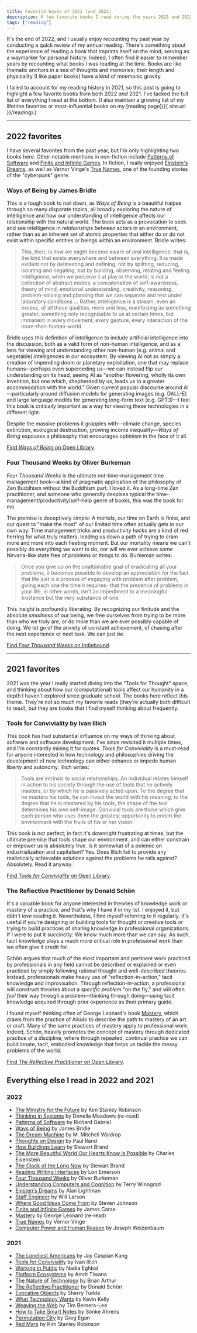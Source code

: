```yaml
---
title: Favorite books of 2022 (and 2021)
description: A few favorite books I read during the years 2021 and 2022.
tags: ["reading"]
---
```


It's the end of 2022, and I usually enjoy recounting my past year by conducting a quick review of my annual reading. There's something about the experience of reading a _book_ that imprints itself on the mind, serving as a waymarker for personal history. Indeed, I often find it easier to remember years by recounting what books I was reading at the time. Books are like thematic anchors in a sea of thoughts and memories; their length and physicality (I like paper books) have a kind of mnemonic gravity.

I failed to account for my reading history in 2021, so this post is going to highlight a few favorite books from both 2022 _and_ 2021. I've tacked the full list of everything I read at the bottom. (I also maintain a growing list of my lifetime favorites or most-influential books on my [reading page]({{ site.url }}/reading).)

---

## 2022 favorites

I have several favorites from the past year, but I'm only highlighting two books here. Other notable mentions in non-fiction include [Patterns of Software](https://openlibrary.org/works/OL2966531W) and [Finite and Infinite Games](https://openlibrary.org/works/OL2669550W). In fiction, I really enjoyed [Einstein's Dreams](https://openlibrary.org/works/OL2937539W), as well as Vernor Vinge's [True Names](https://openlibrary.org/works/OL1975716W), one of the founding stories of the "cyberpunk" genre.

### Ways of Being by James Bridle

This is a tough book to nail down, as _Ways of Being_ is a beautiful traipse through so many disparate topics, all broadly exploring the nature of intelligence and how our understanding of intelligence affects our relationship with the natural world. The book acts as a provocation to seek and see intelligence in _relationships between_ actors in an environment, rather than as an inherent set of atomic properties that either do or do not exist within specific entities or beings within an environment. Bridle writes:

> This, then, is how we might become aware of _real_ intelligence: that is, the kind that exists everywhere and between everything. It is made evident not by delineating and defining, not by splitting, reducing, isolating and negating, but by building, observing, relating and feeling. Intelligence, when we perceive it at play in the world, is not a collection of abstract modes: a concatenation of self-awareness, theory of mind, emotional understanding, creativity, reasoning, problem-solving and planning that we can separate and test under laboratory conditions ... Rather, intelligence is a stream, even an excess, of all these qualities, more and less, manifesting as something greater, something only recognizable to us at certain times, but immanent in every movement, every gesture, every interaction of the more-than-human-world.

Bridle uses this definition of intelligence to include artificial intelligence into the discussion, both as a valid form of non-human intelligence, and as a lens for viewing and understanding other non-human (e.g. animal and vegetable) intelligences in our ecosystem. By viewing AI not as simply a creation of impending doom or planetary exploitation, one that may replace humans—perhaps even superceding us—we can instead flip our understanding on its head, seeing AI as “another flowering, wholly its own invention, but one which, shepherded by us, leads us to a greater accommodation with the world.” Given current popular discourse around AI—particularly around diffusion models for generating images (e.g. DALL-E) and large language models for generating long-form text (e.g. GPT3)—I feel this book is critically important as a way for viewing these technologies in a different light.

Despite the massive problems it grapples with—climate change, species extinction, ecological destruction, growing income inequality—_Ways of Being_ espouses a philosophy that encourages optimism in the face of it all.

[Find _Ways of Being_ on Open Library](https://openlibrary.org/works/OL26003614W).

### Four Thousand Weeks by Oliver Burkeman
_Four Thousand Weeks_ is the ultimate not-time-management time management book—a kind of pragmatic application of the philosophy of Zen Buddhism without the Buddhism part. I loved it. As a long-time Zen practitioner, and someone who generally despises typical the time-management/productivity/self-help genre of books, this was the book for me. 

The premise is deceptively simple: A mortals, our time on Earth is finite, and our quest to "make the most" of our limited time often actually gets in our own way. Time management tricks and productivity hacks are a kind of red herring for what truly matters, leading us down a path of trying to cram more and more into each fleeting moment. But our mortality means we can't possibly do everything we want to do, nor will we ever achieve some Nirvana-like state free of problems or things to do. Burkeman writes:

> Once you give up on the unattainable goal of eradicating all your problems, it becomes possible to develop an appreciation for the fact that life just is a process of engaging with problem after problem, giving each one the time it requires- that the presence of problems in your life, in other words, isn't an impediment to a meaningful existence but the very substance of one.

This insight is profoundly liberating. By recognizing our finitude and the absolute _smallness_ of our being, we free ourselves from trying to be more than who we truly are, or do more than we are ever possibly capable of doing. We let go of the anxiety of constant achievement, of chasing after the next experience or next task. We can just _be._

[Find _Four Thousand Weeks_ on Indiebound](https://www.indiebound.org/book/9780374601119).

---

## 2021 favorites
2021 was the year I really started diving into the "Tools for Thought" space, and thinking about how our (computational) tools affect our humanity in a depth I haven't explored since graduate school. The books here reflect this theme. They're not so much my favorite reads (they're actually both difficult to read), but they are books that I find myself thinking about frequently.

### Tools for Conviviality by Ivan Illich
This book has had substantial influence on my ways of thinking about software and software development. I've since revisited it multiple times, and I'm constantly mining it for quotes.  _Tools for Conviviality_ is a must-read for anyone interested in how technology and philosophies driving the development of new technology can either enhance or impede human liberty and autonomy. Illich writes:

> Tools are intrinsic to social relationships. An individual relates himself in action to his society through the use of tools that he actively masters, or by which he is passively acted upon. To the degree that he masters his tools, he can invest the world with his meaning; to the degree that he is mastered by his tools, the shape of the tool determines his own self-image. Convivial tools are those which give each person who uses them the greatest opportunity to enrich the environment with the fruits of his or her vision.

This book is not perfect; in fact it's downright frustrating at times, but the ultimate premise that tools shape our environment, and can either constrain or empower us is absolutely true. Is it somewhat of a polemic on industrialization and capitalism? Yes. Does Illich fail to provide any realistically achievable solutions against the problems he rails against? Absolutely. Read it anyway.

[Find _Tools for Conviviality_ on Open Library](https://openlibrary.org/works/OL19662815W).

### The Reflective Practitioner by Donald Schön
It's a valuable book for anyone interested in theories of knowledge work or mastery of a practice, and that's why I have it in my list. I enjoyed it, but didn't _love_ reading it. Nevertheless, I find myself referring to it regularly. It's useful if you're designing or building tools for thought or creative tools or trying to build practices of sharing knowledge in professional organizations. If I were to put it succinctly: We know much more than we can say. As such, tacit knowledge plays a much more critical role in professional work than we often give it credit for.

Schön argues that much of the most important and pertinent work practiced by professionals in any field cannot be described or explained or even practiced by simply following rational thought and well-described theories. Instead, professionals make heavy use of "reflection-in-action," tacit knowledge and improvisation. Through reflection-in-action, a professional will construct theories about a *specific problem* "on the fly," and will often _feel_ their way through a problem—thinking through doing—using tacit knowledge acquired through prior experience as their primary guide.

I found myself thinking often of George Leonard's book [Mastery](https://openlibrary.org/works/OL24634350W/), which draws from the practice of Aikido to describe the path to mastery of an art or craft. Many of the same practices of mastery apply to professional work. Indeed, Schön, heavily promotes the concept of mastery through dedicated practice of a discipline, where through repeated, continual practice we can build innate, tacit, embodied knowledge that helps us tackle the messy problems of the world.

[Find _The Reflective Practitioner_ on Open Library](https://openlibrary.org/works/OL7140277W).

## Everything else I read in 2022 and 2021

### 2022
* [The Ministry for the Future](https://openlibrary.org/works/OL21680947W) by Kim Stanley Robinson
* [Thinking in Systems](https://openlibrary.org/works/OL3737036W) by Donella Meadows (re-read)
* [Patterns of Software](https://openlibrary.org/works/OL2966531W) by Richard Gabriel
* [Ways of Being](https://openlibrary.org/works/OL26003614W) by James Bridle
* [The Dream Machine](https://openlibrary.org/works/OL4300550W) by M. Mitchell Waldrop
* [Thoughts on Design](https://openlibrary.org/works/OL10531504W) by Paul Rand
* [How Buildings Learn](https://openlibrary.org/works/OL823146W) by Stewart Brand
* [The More Beautiful World Our Hearts Know is Possible](https://openlibrary.org/works/OL19704516W) by Charles Eisenstein
* [The Clock of the Long Now](https://openlibrary.org/works/OL823145W) by Stewart Brand
* [Reading Writing Interfaces](https://openlibrary.org/works/OL17577985W) by Lori Emerson
* [Four Thousand Weeks](https://openlibrary.org/works/OL22355777W) by Oliver Burkeman
* [Understanding Computers and Cognition](https://openlibrary.org/works/OL4697620W) by Terry Winograd
* [Einsten's Dreams](https://openlibrary.org/works/OL2937539W) by Alan Lightman
* [Staff Engineer](https://openlibrary.org/works/OL24199831W) by Will Larson
* [Where Good Ideas Come From](https://openlibrary.org/works/OL15392361W) by Steven Johnson
* [Finite and Infinite Games](https://openlibrary.org/works/OL2669550W) by James Carse
* [Mastery](https://openlibrary.org/works/OL24634350W) by George Leonard (re-read)
* [True Names](https://openlibrary.org/works/OL1975716W) by Vernor Vinge
* [Computer Power and Human Reason](https://openlibrary.org/works/OL5069879W) by Joseph Weizenbaum

### 2021
* [The Loneliest Americans](https://openlibrary.org/works/OL25454410W) by Jay Caspian Kang
* [Tools for Conviviality](https://openlibrary.org/works/OL19662815W) by Ivan Illich
* [Working in Public](https://openlibrary.org/works/OL20919943W) by Nadia Eghbal
* [Platform Ecosystems](https://openlibrary.org/works/OL20028898W) by Amrit Tiwana
* [The Nature of Technology](https://openlibrary.org/works/OL3466926W) by Brian Arthur
* [The Reflective Practitioner](https://openlibrary.org/works/OL7140277W) by Donald Schön
* [Evocative Objects](https://openlibrary.org/works/OL18207209W) by Sherry Turkle
* [What Technology Wants](https://openlibrary.org/works/OL16327712W) by Kevin Kelly
* [Weaving the Web](https://openlibrary.org/works/OL158398W) by Tim Berners-Lee
* [How to Take Smart Notes](https://openlibrary.org/works/OL18635700W) by Sönke Ahrens
* [Permutation City](https://openlibrary.org/works/OL115336W) by Greg Egan
* [Red Mars](https://openlibrary.org/works/OL81665W) by Kim Stanley Robinson
